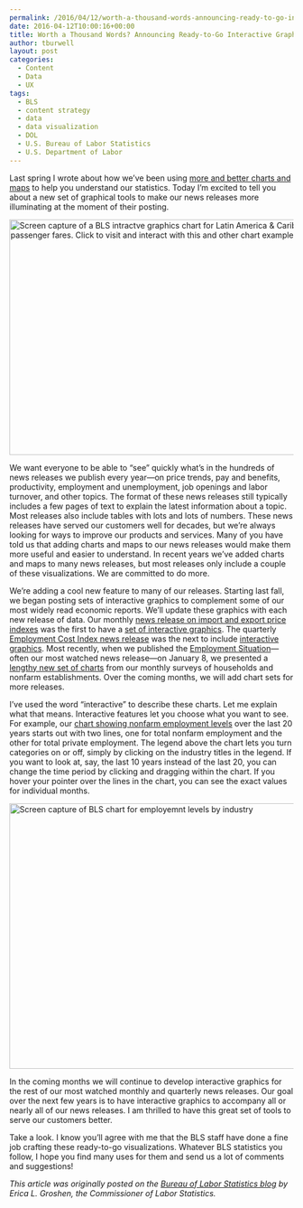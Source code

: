 ```yaml
---
permalink: /2016/04/12/worth-a-thousand-words-announcing-ready-to-go-interactive-graphics-with-bls-news-releases/
date: 2016-04-12T10:00:16+00:00
title: Worth a Thousand Words? Announcing Ready-to-Go Interactive Graphics with BLS News Releases
author: tburwell
layout: post
categories:
  - Content
  - Data
  - UX
tags:
  - BLS
  - content strategy
  - data
  - data visualization
  - DOL
  - U.S. Bureau of Labor Statistics
  - U.S. Department of Labor
---
```


Last spring I wrote about how we’ve been using [more and better charts and maps](https://www.digitalgov.gov/2015/06/05/visualizing-bls-data-to-improve-understanding/) to help you understand our statistics. Today I’m excited to tell you about a new set of graphical tools to make our news releases more illuminating at the moment of their posting.

[<img class="aligncenter wp-image-351821 size-full" src="https://s3.amazonaws.com/sitesusa/wp-content/uploads/sites/212/2016/04/600-x-417-BLS-intractve-graphics-Latin-America-Caribbean-Air-passenger-fares-import-and-export-12-month-percent-change.jpg" alt="Screen capture of a BLS intractve graphics chart for Latin America & Caribbean Air passenger fares. Click to visit and interact with this and other chart examples." width="600" height="417" />](http://www.bls.gov/charts/import-export/air-passenger-fairs-12-month-percent-change.htm)

We want everyone to be able to “see” quickly what’s in the hundreds of news releases we publish every year—on price trends, pay and benefits, productivity, employment and unemployment, job openings and labor turnover, and other topics. The format of these news releases still typically includes a few pages of text to explain the latest information about a topic. Most releases also include tables with lots and lots of numbers. These news releases have served our customers well for decades, but we’re always looking for ways to improve our products and services. Many of you have told us that adding charts and maps to our news releases would make them more useful and easier to understand. In recent years we’ve added charts and maps to many news releases, but most releases only include a couple of these visualizations. We are committed to do more.

We’re adding a cool new feature to many of our releases. Starting last fall, we began posting sets of interactive graphics to complement some of our most widely read economic reports. We’ll update these graphics with each new release of data. Our monthly [news release on import and export price indexes](http://www.bls.gov/news.release/ximpim.nr0.htm) was the first to have a [set of interactive graphics](http://www.bls.gov/charts/import-export/). The quarterly [Employment Cost Index news release](http://www.bls.gov/news.release/eci.nr0.htm) was the next to include [interactive graphics](http://www.bls.gov/charts/employment-cost-index/). Most recently, when we published the [Employment Situation](http://www.bls.gov/news.release/empsit.nr0.htm)—often our most watched news release—on January 8, we presented a [lengthy new set of charts](http://www.bls.gov/charts/employment-situation/) from our monthly surveys of households and nonfarm establishments. Over the coming months, we will add chart sets for more releases.

I’ve used the word “interactive” to describe these charts. Let me explain what that means. Interactive features let you choose what you want to see. For example, our [chart showing nonfarm employment levels](http://www.bls.gov/charts/employment-situation/employment-levels-by-industry.htm) over the last 20 years starts out with two lines, one for total nonfarm employment and the other for total private employment. The legend above the chart lets you turn categories on or off, simply by clicking on the industry titles in the legend. If you want to look at, say, the last 10 years instead of the last 20, you can change the time period by clicking and dragging within the chart. If you hover your pointer over the lines in the chart, you can see the exact values for individual months.

<img class="aligncenter size-full wp-image-351831" src="https://s3.amazonaws.com/sitesusa/wp-content/uploads/sites/212/2016/04/600-x-470-Screen-capture-of-BLS-chart-for-employemnt-levels-by-industry.jpg" alt="Screen capture of BLS chart for employemnt levels by industry" width="600" height="470" />

In the coming months we will continue to develop interactive graphics for the rest of our most watched monthly and quarterly news releases. Our goal over the next few years is to have interactive graphics to accompany all or nearly all of our news releases. I am thrilled to have this great set of tools to serve our customers better.

Take a look. I know you’ll agree with me that the BLS staff have done a fine job crafting these ready-to-go visualizations. Whatever BLS statistics you follow, I hope you find many uses for them and send us a lot of comments and suggestions!

<div class="hdivider">
</div>

_This article was originally posted on the [Bureau of Labor Statistics blog](http://blogs.bls.gov/blog/) by Erica L. Groshen, the Commissioner of Labor Statistics._